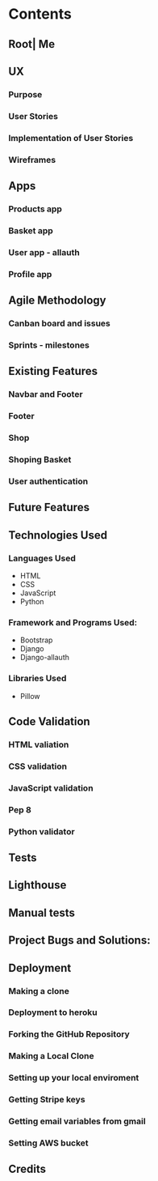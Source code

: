 # Contents
## Root| Me
## UX
### Purpose
### User Stories
### Implementation of User Stories 
### Wireframes
## Apps
### Products app 
### Basket app
### User app - allauth
### Profile app
## Agile Methodology
### Canban board and issues
### Sprints - milestones
## Existing Features
### Navbar and Footer
### Footer
### Shop
### Shoping Basket
### User authentication

## Future Features

## Technologies Used
### Languages Used
- HTML
- CSS
- JavaScript
- Python

### Framework and Programs Used:
- Bootstrap
- Django
- Django-allauth

### Libraries Used
- Pillow
## Code Validation
### HTML valiation
### CSS validation
### JavaScript validation
### Pep 8
### Python validator
## Tests
## Lighthouse
## Manual tests

## Project Bugs and Solutions:

## Deployment
### Making a clone
### Deployment to heroku
### Forking the GitHub Repository
### Making a Local Clone
### Setting up your local enviroment
### Getting Stripe keys
### Getting email variables from gmail
### Setting AWS bucket
## Credits
